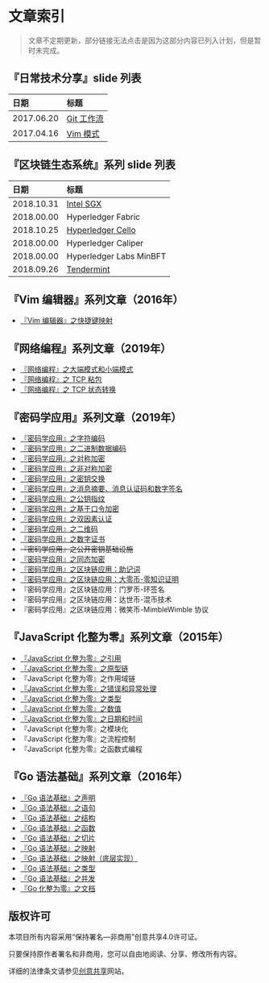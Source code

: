 # 文章索引

> 文章不定期更新，部分链接无法点击是因为这部分内容已列入计划，但是暂时未完成。

## 『日常技术分享』slide 列表

| 日期       | 标题 |
|:-----------|:-----|
| 2017.06.20 | [Git 工作流](https://modood.github.io/slides/git-workflow/index.html)
| 2017.04.16 | [Vim 模式](https://modood.github.io/slides/vim-mode/index.html)

## 『区块链生态系统』系列 slide 列表

| 日期       | 标题 |
|:-----------|:-----|
| 2018.10.31 | [Intel SGX](https://modood.github.io/slides/intel-sgx/index.html)
| 2018.00.00 | Hyperledger Fabric
| 2018.10.25 | [Hyperledger Cello](https://modood.github.io/slides/hyperledger-cello/index.html)
| 2018.00.00 | Hyperledger Caliper
| 2018.00.00 | Hyperledger Labs MinBFT
| 2018.09.26 | [Tendermint](https://modood.github.io/slides/tendermint/index.html)

## 『Vim 编辑器』系列文章（2016年）

*   [『Vim 编辑器』之快捷键映射](https://github.com/modood/modood.github.io/blob/master/articles/vim-editor/01-map.md)

## 『网络编程』系列文章（2019年）

*   [『网络编程』之大端模式和小端模式](https://github.com/modood/modood.github.io/blob/master/articles/network/01-bigendian-littleendian.md)
*   [『网络编程』之 TCP 粘包](https://github.com/modood/modood.github.io/blob/master/articles/network/02-tcp-sticky-packet.md)
*   [『网络编程』之 TCP 状态转换](https://github.com/modood/modood.github.io/blob/master/articles/network/03-tcp-state.md)

## 『密码学应用』系列文章（2019年）

*   [『密码学应用』之字符编码](https://github.com/modood/modood.github.io/blob/master/articles/crypto/01-character-set.md)
*   [『密码学应用』之二进制数据编码](https://github.com/modood/modood.github.io/blob/master/articles/crypto/02-binary-encoding.md)
*   [『密码学应用』之对称加密](https://github.com/modood/modood.github.io/blob/master/articles/crypto/03-symmetric-key-algorithm.md)
*   [『密码学应用』之非对称加密](https://github.com/modood/modood.github.io/blob/master/articles/crypto/04-asymmetric-key-algorithm.md)
*   [『密码学应用』之密钥交换](https://github.com/modood/modood.github.io/blob/master/articles/crypto/05-key-exchange.md)
*   [『密码学应用』之消息摘要、消息认证码和数字签名](https://github.com/modood/modood.github.io/blob/master/articles/crypto/06-hash-mac-sign.md)
*   [『密码学应用』之公钥指纹](https://github.com/modood/modood.github.io/blob/master/articles/crypto/07-public-key-fingerprint.md)
*   [『密码学应用』之基于口令加密](https://github.com/modood/modood.github.io/blob/master/articles/crypto/08-password-based-encryption.md)
*   [『密码学应用』之双因素认证](https://github.com/modood/modood.github.io/blob/master/articles/crypto/09-two-factor-authentication.md)
*   [『密码学应用』之二维码](https://github.com/modood/modood.github.io/blob/master/articles/crypto/10-quick-response-code.md)
*   [『密码学应用』之数字证书](https://github.com/modood/modood.github.io/blob/master/articles/crypto/11-certificate.md)
*   ~~『密码学应用』之公开密钥基础设施~~
*   [『密码学应用』之同态加密](https://github.com/modood/modood.github.io/blob/master/articles/crypto/13-homomorphic-encryption.md)
*   [『密码学应用』之区块链应用：助记词](https://github.com/modood/modood.github.io/blob/master/articles/crypto/14-recovery-phrase.md)
*   [『密码学应用』之区块链应用：大零币-零知识证明](https://github.com/modood/modood.github.io/blob/master/articles/crypto/15-zero-knowledge-proof.md)
*   『密码学应用』之区块链应用：门罗币-环签名
*   『密码学应用』之区块链应用：达世币-混币技术
*   『密码学应用』之区块链应用：微笑币-MimbleWimble 协议

## 『JavaScript 化整为零』系列文章（2015年）

*   [『JavaScript 化整为零』之引用](https://github.com/modood/modood.github.io/blob/master/articles/js-piece/01-reference-type.md)
*   [『JavaScript 化整为零』之原型链](https://github.com/modood/modood.github.io/blob/master/articles/js-piece/02-prototype-chain.md)
*   『JavaScript 化整为零』之作用域链
*   [『JavaScript 化整为零』之错误和异常处理](https://github.com/modood/modood.github.io/blob/master/articles/js-piece/03-error-and-exception.md)
*   [『JavaScript 化整为零』之类型](https://github.com/modood/modood.github.io/blob/master/articles/js-piece/04-type.md)
*   [『JavaScript 化整为零』之数值](https://github.com/modood/modood.github.io/blob/master/articles/js-piece/05-number.md)
*   [『JavaScript 化整为零』之日期和时间](https://github.com/modood/modood.github.io/blob/master/articles/js-piece/06-date.md)
*   『JavaScript 化整为零』之模块化
*   『JavaScript 化整为零』之流程控制
*   『JavaScript 化整为零』之函数式编程

## 『Go 语法基础』系列文章（2016年）

*   [『Go 语法基础』之声明](https://github.com/modood/modood.github.io/blob/master/articles/go-basic/01-declaration.md)
*   [『Go 语法基础』之语句](https://github.com/modood/modood.github.io/blob/master/articles/go-basic/02-statement.md)
*   [『Go 语法基础』之结构](https://github.com/modood/modood.github.io/blob/master/articles/go-basic/03-struct.md)
*   [『Go 语法基础』之函数](https://github.com/modood/modood.github.io/blob/master/articles/go-basic/04-function.md)
*   [『Go 语法基础』之切片](https://github.com/modood/modood.github.io/blob/master/articles/go-basic/05-slice.md)
*   [『Go 语法基础』之映射](https://github.com/modood/modood.github.io/blob/master/articles/go-basic/06-map.md)
*   [『Go 语法基础』之映射（底层实现）](https://github.com/modood/modood.github.io/blob/master/articles/go-basic/06-map-internal.md)
*   [『Go 语法基础』之类型](https://github.com/modood/modood.github.io/blob/master/articles/go-basic/07-type.md)
*   [『Go 语法基础』之并发](https://github.com/modood/modood.github.io/blob/master/articles/go-basic/08-concurrency.md)
*   [『Go 化整为零』之文档](https://github.com/modood/modood.github.io/blob/master/articles/go-basic/09-doc.md)

## 版权许可

本项目所有内容采用“保持署名—非商用”创意共享4.0许可证。

只要保持原作者署名和非商用，您可以自由地阅读、分享、修改所有内容。

详细的法律条文请参见[创意共享](http://creativecommons.org/licenses/by-nc/4.0/)网站。
